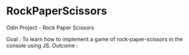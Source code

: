 # RockPaperScissors
Odin Project - Rock Paper Scissors

Goal : To learn how to implement a game of rock-paper-scissors in the console
        using JS.
Outcome :
